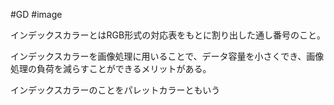 #GD #image 

インデックスカラーとはRGB形式の対応表をもとに割り出した通し番号のこと。

インデックスカラーを画像処理に用いることで、データ容量を小さくでき、画像処理の負荷を減らすことができるメリットがある。

インデックスカラーのことをパレットカラーともいう




